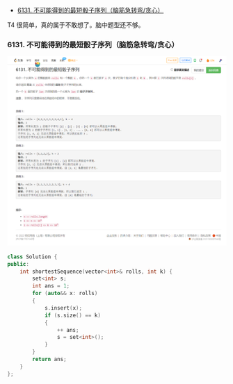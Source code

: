 
<!-- @import "[TOC]" {cmd="toc" depthFrom=1 depthTo=6 orderedList=false} -->

<!-- code_chunk_output -->

- [6131. 不可能得到的最短骰子序列（脑筋急转弯/贪心）](#6131-不可能得到的最短骰子序列脑筋急转弯贪心)

<!-- /code_chunk_output -->

T4 很简单，真的属于不敢想了。脑中题型还不够。

### 6131. 不可能得到的最短骰子序列（脑筋急转弯/贪心）

![](./images/leetcode.cn_contest_biweekly-contest-83_problems_shortest-impossible-sequence-of-rolls_.png)

```cpp
class Solution {
public:
    int shortestSequence(vector<int>& rolls, int k) {
        set<int> s;
        int ans = 1;
        for (auto&& x: rolls)
        {
            s.insert(x);
            if (s.size() == k)
            {
                ++ ans;
                s = set<int>();
            }
        }
        return ans;
    }
};
```
